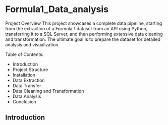 # Formula1_Data_analysis

Project Overview
This project showcases a complete data pipeline, starting from the extraction of a Formula 1 dataset from an API using Python, transferring it to a SQL Server, and then performing extensive data cleaning and transformation. The ultimate goal is to prepare the dataset for detailed analysis and visualization.

Table of Contents:

- Introduction
- Project Structure
- Installation
- Data Extraction
- Data Transfer
- Data Cleaning and Transformation
- Data Analysis
- Conclusion

## Introduction


